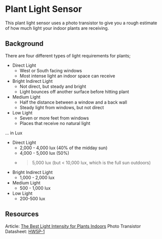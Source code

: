 # Plant Light Sensor

This plant light sensor uses a photo transistor to give you a rough estimate of how much light your indoor plants are receiving.

## Background
There are four different types of light requirements for plants;
- Direct Light
    - West or South facing windows
    - Most intense light an indoor space can receive
- Bright Indirect Light
    - Not direct, but steady and bright
    - Light bounces off another surface before hitting plant
- Medium Light
    - Half the distance between a window and a back wall
    - Steady light from windows, but not direct
- Low Light
    - Seven or more feet from windows
    - Places that receive no natural light
    
... in Lux
- Direct Light
    - 2,000 - 4,000 lux (40% of the midday sun)
    - 4,000 - 5,000 lux (50%)
    - > 5,000 lux (but < 10,000 lux, which is the full sun outdoors)
- Bright Indirect Light
    - 1,000 - 2,000 lux
- Medium Light
    - 500 - 1,000 lux
- Low Light
    - 200-500 lux
    
## Resources
Article: [The Best Light Intensity for Plants Indoors](https://www.sundaygardener.net/the-best-light-intensity-for-plants-indoors/)
Photo Transistor Datasheet: [HW5P-1](https://www.arduino.cc/documents/datasheets/HW5P-1.pdf)



